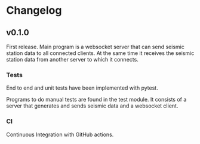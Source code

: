 # Changelog

## v0.1.0

First release. Main program is a websocket server that can
send seismic station data to all connected clients. At the same
time it receives the seismic station data from another server to which
it connects.

### Tests

End to end and unit tests have been implemented with pytest.

Programs to do manual tests are found in the test module. It consists of
a server that generates and sends seismic data and a websocket client.

### CI

Continuous Integration with GitHub actions.